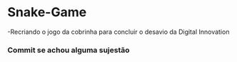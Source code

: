 # Snake-Game
	
	
-Recriando o jogo da cobrinha para concluir o desavio da Digital Innovation 

### Commit se achou alguma sujestão  

